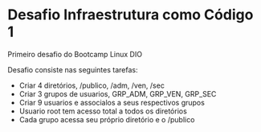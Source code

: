 # Desafio Infraestrutura como Código 1
Primeiro desafio do Bootcamp Linux DIO

Desafio consiste nas seguintes tarefas:

* Criar 4 diretórios, /publico, /adm, /ven, /sec
* Criar 3 grupos de usuarios, GRP_ADM, GRP_VEN, GRP_SEC
* Criar 9 usuarios e associalos a seus respectivos grupos
* Usuario root tem acesso total a todos os diretórios
* Cada grupo acessa seu próprio diretório e o /publico
